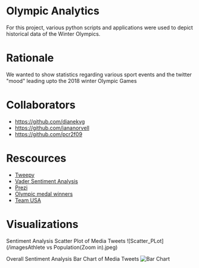 # Olympic Analytics
For this project, various python scripts and applications were used to depict historical data of the Winter Olympics.  


# Rationale
We wanted to show statistics regarding various sport events and the twitter "mood" leading upto the 2018 winter Olympic Games


# Collaborators
-  https://github.com/dianekvg
-  https://github.com/jananorvell
-  https://github.com/pcr2f09


# Rescources
*  [Tweepy](http://tweepy.readthedocs.io/en/v3.5.0/)
*  [Vader Sentiment Analysis](https://github.com/cjhutto/vaderSentiment)
*  [Prezi](https://prezi.com)
*  [Olympic medal winners](https://www.theguardian.com/sport/datablog/2012/jun/25/olympic-medal-winner-list-data)
*  [Team USA](https://www.teamusa.org/)



# Visualizations

Sentiment Analysis Scatter Plot of Media Tweets
![Scatter_PLot](/imagesAthlete vs Population(Zoom in).jpeg)


Overall Sentiment Analysis Bar Chart of Media Tweets
![Bar Chart](/images/Bar_Chart_Sentiment.png)

